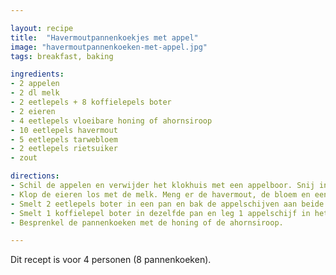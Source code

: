 ```yaml
---

layout: recipe
title:  "Havermoutpannenkoekjes met appel"
image: "havermoutpannenkoeken-met-appel.jpg"
tags: breakfast, baking

ingredients:
- 2 appelen
- 2 dl melk
- 2 eetlepels + 8 koffielepels boter
- 2 eieren
- 4 eetlepels vloeibare honing of ahornsiroop
- 10 eetlepels havermout
- 5 eetlepels tarwebloem
- 2 eetlepels rietsuiker
- zout

directions:
- Schil de appelen en verwijder het klokhuis met een appelboor. Snij in 8 schijven van 1/2 cm dik.
- Klop de eieren los met de melk. Meng er de havermout, de bloem en een snuifje zout onder.
- Smelt 2 eetlepels boter in een pan en bak de appelschijven aan beide kanten mooi goudbruin. Bestrooi met de rietsuiker en laat even karameliseren. Haal uit de pan.
- Smelt 1 koffielepel boter in dezelfde pan en leg 1 appelschijf in het midden van de pan. Giet voorzichtig 1 pollepel beslag over de appelschijf. Bak de pannenkoek aan beide kanten mooi goudbruin, haal uit de pan en hou warm. Doe hetzelfde met de rest van de appelschijven.
- Besprenkel de pannenkoeken met de honing of de ahornsiroop.

---
```


Dit recept is voor 4 personen (8 pannenkoeken).